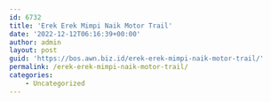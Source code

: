 ```yaml
---
id: 6732
title: 'Erek Erek Mimpi Naik Motor Trail'
date: '2022-12-12T06:16:39+00:00'
author: admin
layout: post
guid: 'https://bos.awn.biz.id/erek-erek-mimpi-naik-motor-trail/'
permalink: /erek-erek-mimpi-naik-motor-trail/
categories:
    - Uncategorized
---
```


